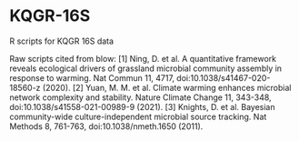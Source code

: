 # KQGR-16S
R scripts for KQGR 16S data


Raw scripts cited from blow:
[1] Ning, D. et al. A quantitative framework reveals ecological drivers of grassland microbial community assembly in response to warming. Nat Commun 11, 4717, doi:10.1038/s41467-020-18560-z (2020).
[2] Yuan, M. M. et al. Climate warming enhances microbial network complexity and stability. Nature Climate Change 11, 343-348, doi:10.1038/s41558-021-00989-9 (2021).
[3] Knights, D. et al. Bayesian community-wide culture-independent microbial source tracking. Nat Methods 8, 761-763, doi:10.1038/nmeth.1650 (2011). 
